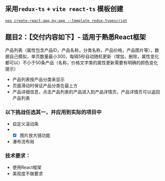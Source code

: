 ## 采用`redux-ts` + `vite react-ts` 模板创建
[`npx create-react-app my-app --template redux-typescript`](https://github.com/reduxjs/cra-template-redux-typescript)


## 题目2：【交付内容如下】- 适用于熟悉React框架
产品列表（属性包含产品ID，产品名称，分类名称，产品价格，产品图片等），数据自己模拟，单页数量最小300，每隔5秒自动随机更新（增加，删除，属性变化都可以）不小于50条产品（名称，价格文字类的属性更新需要有明确的颜色变化提示）
- 产品列表按产品分类来显示
- 页面滑动时保证产品分类在最上方
- 产品详细信息，点击产品列表的产品进入到产品详情页，产品详情页可以返回产品列表

### 以下挑战任选其一，并应用到实际的项目中
- 自定义滚动条
- - [x] 图片放大镜功能
- 瀑布流布局

### 技术要求：
- 使用React框架
- 美观度不做要求
